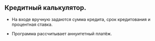 ## Кредитный калькулятор.

- На входе вручную задаются сумма кредита, срок кредитования и процентная ставка.

- Программа рассчитывает аннуитетный платёж.